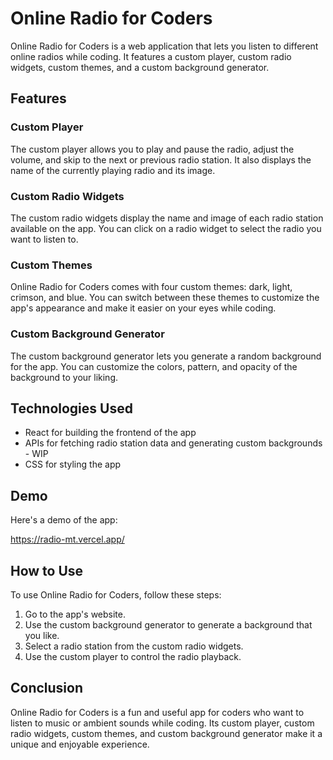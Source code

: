 # Online Radio for Coders
Online Radio for Coders is a web application that lets you listen to different online radios while coding. It features a custom player, custom radio widgets, custom themes, and a custom background generator.

## Features
### Custom Player
The custom player allows you to play and pause the radio, adjust the volume, and skip to the next or previous radio station. It also displays the name of the currently playing radio and its image.

### Custom Radio Widgets
The custom radio widgets display the name and image of each radio station available on the app. You can click on a radio widget to select the radio you want to listen to.

### Custom Themes
Online Radio for Coders comes with four custom themes: dark, light, crimson, and blue. You can switch between these themes to customize the app's appearance and make it easier on your eyes while coding.

### Custom Background Generator
The custom background generator lets you generate a random background for the app. You can customize the colors, pattern, and opacity of the background to your liking.

## Technologies Used
- React for building the frontend of the app
- APIs for fetching radio station data and generating custom backgrounds - WIP
- CSS for styling the app

## Demo
Here's a demo of the app:

https://radio-mt.vercel.app/

## How to Use
To use Online Radio for Coders, follow these steps:

1. Go to the app's website.
2. Use the custom background generator to generate a background that you like.
3. Select a radio station from the custom radio widgets.
4. Use the custom player to control the radio playback.

## Conclusion
Online Radio for Coders is a fun and useful app for coders who want to listen to music or ambient sounds while coding. Its custom player, custom radio widgets, custom themes, and custom background generator make it a unique and enjoyable experience.